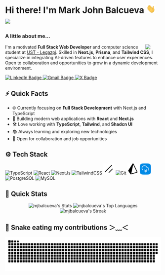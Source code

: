 <h1>Hi there! I'm Mark John Balcueva
  <img width="30px" src="https://raw.githubusercontent.com/ABSphreak/ABSphreak/master/gifs/Hi.gif">
  <img height="30px" src="https://emojis.slackmojis.com/emojis/images/1531849430/4246/blob-sunglasses.gif?1531849430">
</h1>

<h3>A little about me...</h3>

<img src="https://media.giphy.com/media/VgCDAzcKvsR6OM0uWg/giphy.gif" width="50" align="right">

I'm a motivated **Full Stack Web Developer** and computer science student at [UST - Legazpi](https://ust-legazpi.edu.ph). Skilled in **Next.js**, **Prisma**, and **Tailwind CSS**, I specialize in integrating AI-driven features to enhance user experiences. Open to collaboration and opportunities to grow in a dynamic development environment.

<p>
  <a href="https://www.linkedin.com/in/mj-balcueva/">
    <img src="https://img.shields.io/badge/-LinkedIn-blue?style=flat-square&logo=Linkedin&logoColor=white" alt="LinkedIn Badge"/>
  </a>
  <a href="mailto:mj.balcueva.3@gmail.com">
    <img src="https://img.shields.io/badge/-Gmail-d14836?style=flat-square&logo=Gmail&logoColor=white" alt="Gmail Badge"/>
  </a>
  <a href="https://x.com/mj_balcueva">
    <img src="https://img.shields.io/badge/-X-000000?style=flat-square&logo=x&logoColor=white" alt="X Badge"/>
  </a>
</p>

<h2>⚡️ Quick Facts</h2>

- 🌐 Currently focusing on **Full Stack Development** with Next.js and TypeScript
- 🎯 Building modern web applications with **React** and **Next.js**
- 🛠️ Love working with **TypeScript**, **Tailwind**, and **Shadcn UI**
- 📚 Always learning and exploring new technologies
- 🤝 Open for collaboration and job opportunities

<h2>⚙️ Tech Stack</h2>

<p>
  <img height="36" src="https://raw.githubusercontent.com/danielcranney/readme-generator/main/public/icons/skills/typescript-colored.svg" alt="TypeScript"/>
  <img height="36" src="https://raw.githubusercontent.com/danielcranney/readme-generator/main/public/icons/skills/react-colored.svg" alt="React"/>
  <img height="36" src="https://raw.githubusercontent.com/danielcranney/readme-generator/main/public/icons/skills/nextjs-colored-dark.svg" alt="NextJs"/>
  <img height="36" src="https://raw.githubusercontent.com/danielcranney/readme-generator/main/public/icons/skills/tailwindcss-colored.svg" alt="TailwindCSS"/>
  <img height="36" src="./resources/shadcn.svg" alt="Shadcn UI"/>
  <img height="36" src="https://raw.githubusercontent.com/danielcranney/readme-generator/main/public/icons/skills/git-colored.svg" alt="Git"/>
  <img height="36" src="./resources/prisma_orm.svg" alt="Prisma Orm"/>
  <img height="36" src="./resources/drizzle_orm.svg" alt="Drizzle Orm"/>
  <img height="36" src="https://raw.githubusercontent.com/danielcranney/readme-generator/main/public/icons/skills/postgresql-colored.svg" alt="PostgreSQL"/>
  <img height="36" src="https://raw.githubusercontent.com/danielcranney/readme-generator/main/public/icons/skills/mysql-colored.svg" alt="MySQL"/>
</p>

<h2>🚀 Quick Stats</h2>

<p align="center">
  <img height="180" src="https://github-readme-stats.vercel.app/api?username=mjbalcueva&theme=react&show_icons=true&hide_border=true&count_private=true" alt="mjbalcueva's Stats" />
  <img height="180" src="https://github-readme-stats.vercel.app/api/top-langs/?username=mjbalcueva&theme=react&show_icons=true&hide_border=true&layout=compact" alt="mjbalcueva's Top Languages" />
  <img height="180" src="https://github-readme-streak-stats.herokuapp.com/?user=mjbalcueva&theme=react&hide_border=true" alt="mjbalcueva's Streak" />
</p>

<h2>🐍 Snake eating my contributions ＞﹏＜</h2>

<p align="center">
  <img src="./resources/snake.svg" alt="Snek"/>
</p>
